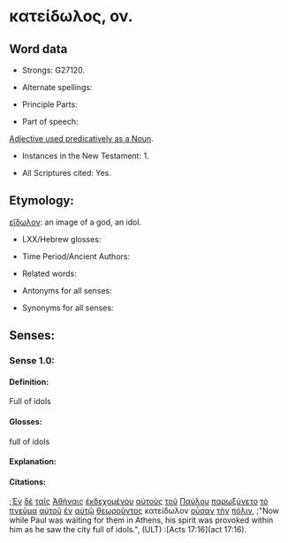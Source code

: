 # κατείδωλος, ον.

<!-- Status: S2=Needs2ndReview -->
<!-- Lexica used for edits: BDAG, FFM, LN, BN, A-S -->

## Word data

* Strongs: G27120.


* Alternate spellings:

* Principle Parts: 

* Part of speech: 

[Adjective used predicatively as a Noun](http://ugg.readthedocs.io/en/latest/noun_predicate_adj.html).

* Instances in the New Testament: 1.

* All Scriptures cited: Yes.

## Etymology: 

[εἴδωλον](../G14970/01.md): an image of a god, an idol.

* LXX/Hebrew glosses: 

* Time Period/Ancient Authors: 

* Related words: 

* Antonyms for all senses:

* Synonyms for all senses: 

## Senses:

### Sense 1.0:

#### Definition: 

Full of idols

#### Glosses:

full of idols

#### Explanation:

#### Citations:

;[Ἐν](../G17220/01.md) [δὲ](../G11610/01.md) [ταῖς](../G35880/01.md) [Ἀθήναις](../G01160/01.md) [ἐκδεχομένου](../G15510/01.md) [αὐτοὺς](../G08460/01.md) [τοῦ](../G35880/01.md) [Παύλου](../G39720/01.md) [παρωξύνετο](../G39470/01.md) [τὸ](../G35880/01.md) [πνεῦμα](../G41510/01.md) [αὐτοῦ](../G08460/01.md) [ἐν](../G17220/01.md) [αὐτῷ](../G08460/01.md) [θεωροῦντος](../G23340/01.md) κατείδωλον [οὖσαν](../G99999/01.md) [τὴν](../G35880/01.md) [πόλιν](../G41720/01.md), 
;"Now while Paul was waiting for them in Athens, his spirit was provoked within him as he saw the city full of idols.",  (ULT)
:[Acts 17:16](act 17:16).
